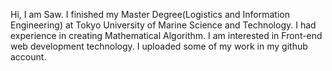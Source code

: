 Hi, I am Saw. 
I finished my Master Degree(Logistics and Information Engineering) at Tokyo University of Marine Science and Technology.
I had experience in creating Mathematical Algorithm.
I am interested in Front-end web development technology.
I uploaded some of my work in my github account.
